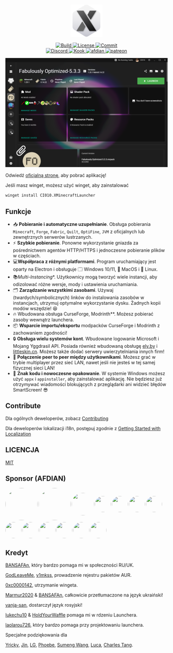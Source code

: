 <p align="center">
  <a href="https://xmcl.app" target="_blank">
    <img alt="Logo" width="100" src="https://github.com/Voxelum/x-minecraft-launcher/blob/master/xmcl-electron-app/icons/dark@256x256.png">
  </a>
</p>

<p align="center">
  <a href="https://github.com/Voxelum/x-minecraft-launcher">
    <img src="https://github.com/Voxelum/x-minecraft-launcher/workflows/Build/badge.svg" alt="Build">
  </a>
  <a href="https://github.com/Voxelum/x-minecraft-launcher/blob/master/LICENSE">
    <img src="https://img.shields.io/npm/l/@xmcl/core.svg" alt="License">
  </a>
  <a href="https://conventionalcommits.org">
    <img src="https://img.shields.io/badge/Conventional%20Commits-1.0.0-yellow.svg" alt="Commit">
  </a>
  <br>
  <a href="https://discord.gg/W5XVwYY7GQ">
    <img src="https://discord.com/api/guilds/405213567118213121/widget.png" alt="Discord">
  </a>
  <a href="https://kook.top/gqjSHh">
    <img src="https://img.shields.io/endpoint?url=https://api.xmcl.app/kook-badge" alt="Kook">
  </a>
  <a href="https://afdian.net/@ci010">
    <img src="https://img.shields.io/endpoint?url=https://api.xmcl.app/afdian-badge" alt="afdian">
  </a>
  <a href="https://patreon.com/xmcl">
    <img src="https://img.shields.io/endpoint.svg?url=https%3A%2F%2Fshieldsio-patreon.vercel.app%2Fapi%3Fusername%3Dxmcl%26type%3Dpledges" alt="patreon">
  </a>
</p>

![home](https://raw.githubusercontent.com/Voxelum/xmcl-page/master/.vitepress/theme/assets/home.png)

Odwiedź [oficjalną stronę](https://xmcl.app), aby pobrać aplikację!

Jeśli masz winget, możesz użyć winget, aby zainstalować
```bash
winget install CI010.XMinecraftLauncher
```

## Funkcje


- 📥 **Pobieranie i automatyczne uzupełnianie**. Obsługa pobierania `Minecraft`, `Forge`, `Fabric`, `Quilt`, `OptiFine`, `JVM` z oficjalnych lub zewnętrznych serwerów lustrzanych.
- ⚡️ **Szybkie pobieranie**. Ponowne wykorzystanie gniazda za pośrednictwem agentów HTTP/HTTPS i jednoczesne pobieranie plików w częściach.
- 💻**Współpraca z różnymi platformami**. Program uruchamiający jest oparty na Electron i obsługuje 🗔 Windows 10/11, 🍎 MacOS i 🐧 Linux.
- 📚*Multi-Instancing**. Użytkownicy mogą tworzyć wiele instancji, aby odizolować różne wersje, mody i ustawienia uruchamiania.
- 🗂 **Zarządzanie wszystkimi zasobami**. Używaj (twardych/symbolicznych) linków do instalowania zasobów w instancjach, utrzymuj optymalne wykorzystanie dysku. Żadnych kopii modów wszędzie! 😆
- 🔥 Wbudowana obsługa CurseForge, Modrinth**. Możesz pobierać zasoby wewnątrz launchera.
- 📦 **Wsparcie importu/eksportu** modpacków CurseForge i Modrinth z zachowaniem zgodności!
- 🔒 **Obsługa wielu systemów kont**. Wbudowane logowanie Microsoft i Mojang Yggdrasil API. Posiada również wbudowaną obsługę [ely.by](https://ely.by/) i [littleskin.cn](https://littleskin.cn). Możesz także dodać serwery uwierzytelniania innych firm!
- 🔗 **Połączenie peer to peer między użytkownikami**. Możesz grać w trybie multiplayer przez sieć LAN, nawet jeśli nie jesteś w tej samej fizycznej sieci LAN!
- 🔑 **Znak kodu i nowoczesne opakowanie**. W systemie Windows możesz użyć `appx` i `appinstaller`, aby zainstalować aplikację. Nie będziesz już otrzymywać wiadomości blokujących z przeglądarki ani widzieć błędów SmartScreen! 😎

## Contribute

Dla ogólnych deweloperów, zobacz [Contributing](./CONTRIBUTING.md)

Dla deweloperów lokalizacji i18n, postępuj zgodnie z [Getting Started with Localization](https://docs.xmcl.app/en/guide/i18n)

## LICENCJA

[MIT](LICENSE)

## Sponsor (AFDIAN)

<!-- afdian-start -->
<div style="display: flex; align-items: center; justify-items:center; gap: 0.2em; flex-wrap: wrap;">
<a title="爱发电用户_9d663: ￥390.00" href="https://afdian.net/u/9d663ec6fb6711ec9ace52540025c377"> <img width="100" height="100" style="border-radius: 100%" src="https://pic1.afdiancdn.com/default/avatar/avatar-purple.png?imageView2/1/"> </a>
<a title="爱发电用户_19e29: ￥300.00" href="https://afdian.net/u/19e292c21a1d11ee929a52540025c377"> <img width="100" height="100" style="border-radius: 100%" src="https://pic1.afdiancdn.com/default/avatar/avatar-purple.png?imageView2/1/"> </a>
<a title="ahdg: ￥180.00" href="https://afdian.net/u/dd9058ce20df11eba5c052540025c377"> <img width="70" height="70" style="border-radius: 100%" src="https://pic1.afdiancdn.com/user/dd9058ce20df11eba5c052540025c377/avatar/0c776e6de1b1027e951c6d94919eb781_w1280_h1024_s364.jpg"> </a>
<a title="Kandk: ￥30.00" href="https://afdian.net/u/404b86a078e111ecab3652540025c377"> <img width="50" height="50" style="border-radius: 100%" src="https://pic1.afdiancdn.com/user/404b86a078e111ecab3652540025c377/avatar/dfa3e35a696d8d8af5425dd400d68a8d_w607_h527_s432.png"> </a>
<a title="白雨 楠: ￥30.00" href="https://afdian.net/u/7f6ad7161b3e11eb8d0e52540025c377"> <img width="50" height="50" style="border-radius: 100%" src="https://pic1.afdiancdn.com/user/7f6ad7161b3e11eb8d0e52540025c377/avatar/1fa3b75648a15aea8da202c6108d659b_w1153_h1153_s319.jpeg"> </a>
<a title="圣剑: ￥30.00" href="https://afdian.net/u/ef50bc78b3d911ecb85352540025c377"> <img width="50" height="50" style="border-radius: 100%" src="https://pic1.afdiancdn.com/user/user_upload_osl/8a1c4eb2e580b4b8b463ceb2114b6381_w132_h132_s3.jpeg"> </a>
<a title="同谋者: ￥30.00" href="https://afdian.net/u/7c3c65dc004a11eb9a6052540025c377"> <img width="50" height="50" style="border-radius: 100%" src="https://pic1.afdiancdn.com/default/avatar/avatar-blue.png"> </a>
<a title="染川瞳: ￥5.00" href="https://afdian.net/u/89b1218c86e011eaa4d152540025c377"> <img width="50" height="50" style="border-radius: 100%" src="https://pic1.afdiancdn.com/user/89b1218c86e011eaa4d152540025c377/avatar/9bf08f81d231f3054c98f9e5c1c8ce40_w640_h640_s57.jpg"> </a>
<a title="爱发电用户_CvQb: ￥5.00" href="https://afdian.net/u/177bea3cf47211ec990352540025c377"> <img width="50" height="50" style="border-radius: 100%" src="https://pic1.afdiancdn.com/default/avatar/avatar-purple.png"> </a>
<a title="水合: ￥5.00" href="https://afdian.net/u/039508f2b17d11ebad1052540025c377"> <img width="50" height="50" style="border-radius: 100%" src="https://pic1.afdiancdn.com/default/avatar/avatar-orange.png"> </a>
<a title="爱发电用户_0c5c8: ￥5.00" href="https://afdian.net/u/0c5c865e08ee11ecba1352540025c377"> <img width="50" height="50" style="border-radius: 100%" src="https://pic1.afdiancdn.com/default/avatar/avatar-purple.png?imageView2/1/"> </a>
<a title="DIO: ￥5.00" href="https://afdian.net/u/7ac297b4722211eab4a752540025c377"> <img width="50" height="50" style="border-radius: 100%" src="https://pic1.afdiancdn.com/default/avatar/avatar-purple.png"> </a>
<a title="爱发电用户_DJpu: ￥5.00" href="https://afdian.net/u/8c23a236cf7311ec9c3452540025c377"> <img width="50" height="50" style="border-radius: 100%" src="https://pic1.afdiancdn.com/default/avatar/avatar-purple.png"> </a>
</div>
<!-- afdian-end -->

## Kredyt

[BANSAFAn](https://github.com/BANSAFAn), który bardzo pomaga mi w społeczności RU/UK.

[GodLeaveMe](https://github.com/GodLeaveMe), [v1mkss](https://github.com/v1mkss), prowadzenie rejestru pakietów AUR.

[0xc0000142](https://github.com/0xc0000142), utrzymanie wingeta.

[Marmur2020](https://github.com/Marmur2020) & [BANSAFAn](https://github.com/BANSAFAn), całkowicie przetłumaczone na język ukraiński!

[vanja-san](https://github.com/vanja-san), dostarczył język rosyjski!

[lukechu10](https://github.com/lukechu10) & [HoldYourWaffle](https://github.com/HoldYourWaffle) pomaga mi w rdzeniu Launchera.

[laolarou726](https://github.com/laolarou726), który bardzo pomaga przy projektowaniu launchera.

Specjalne podziękowania dla

[Yricky](https://github.com/Yricky), [Jin](https://github.com/Indexyz), [LG](https://github.com/LasmGratel), [Phoebe](https://github.com/PhoebezZ), [Sumeng Wang](https://github.com/darkkingwsm), [Luca](https://github.com/LucaIsGenius), [Charles Tang](https://github.com/CharlesQT).
